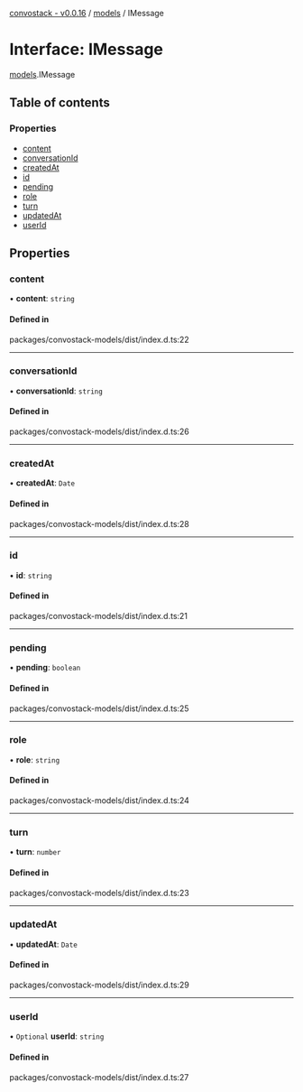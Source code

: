 [convostack - v0.0.16](../README.md) / [models](../modules/models.md) / IMessage

# Interface: IMessage

[models](../modules/models.md).IMessage

## Table of contents

### Properties

- [content](models.IMessage.md#content)
- [conversationId](models.IMessage.md#conversationid)
- [createdAt](models.IMessage.md#createdat)
- [id](models.IMessage.md#id)
- [pending](models.IMessage.md#pending)
- [role](models.IMessage.md#role)
- [turn](models.IMessage.md#turn)
- [updatedAt](models.IMessage.md#updatedat)
- [userId](models.IMessage.md#userid)

## Properties

### content

• **content**: `string`

#### Defined in

packages/convostack-models/dist/index.d.ts:22

___

### conversationId

• **conversationId**: `string`

#### Defined in

packages/convostack-models/dist/index.d.ts:26

___

### createdAt

• **createdAt**: `Date`

#### Defined in

packages/convostack-models/dist/index.d.ts:28

___

### id

• **id**: `string`

#### Defined in

packages/convostack-models/dist/index.d.ts:21

___

### pending

• **pending**: `boolean`

#### Defined in

packages/convostack-models/dist/index.d.ts:25

___

### role

• **role**: `string`

#### Defined in

packages/convostack-models/dist/index.d.ts:24

___

### turn

• **turn**: `number`

#### Defined in

packages/convostack-models/dist/index.d.ts:23

___

### updatedAt

• **updatedAt**: `Date`

#### Defined in

packages/convostack-models/dist/index.d.ts:29

___

### userId

• `Optional` **userId**: `string`

#### Defined in

packages/convostack-models/dist/index.d.ts:27
